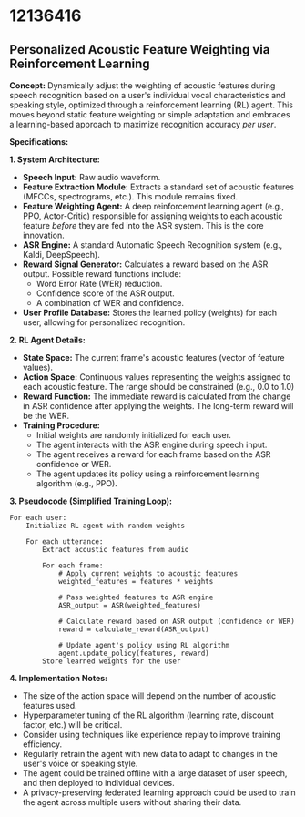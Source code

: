 # 12136416

## Personalized Acoustic Feature Weighting via Reinforcement Learning

**Concept:** Dynamically adjust the weighting of acoustic features during speech recognition based on a user's individual vocal characteristics and speaking style, optimized through a reinforcement learning (RL) agent. This moves beyond static feature weighting or simple adaptation and embraces a learning-based approach to maximize recognition accuracy *per user*.

**Specifications:**

**1. System Architecture:**

*   **Speech Input:** Raw audio waveform.
*   **Feature Extraction Module:** Extracts a standard set of acoustic features (MFCCs, spectrograms, etc.). This module remains fixed.
*   **Feature Weighting Agent:** A deep reinforcement learning agent (e.g., PPO, Actor-Critic) responsible for assigning weights to each acoustic feature *before* they are fed into the ASR system. This is the core innovation.
*   **ASR Engine:** A standard Automatic Speech Recognition system (e.g., Kaldi, DeepSpeech).
*   **Reward Signal Generator:** Calculates a reward based on the ASR output.  Possible reward functions include:
    *   Word Error Rate (WER) reduction.
    *   Confidence score of the ASR output.
    *   A combination of WER and confidence.
*   **User Profile Database:** Stores the learned policy (weights) for each user, allowing for personalized recognition.

**2.  RL Agent Details:**

*   **State Space:** The current frame's acoustic features (vector of feature values).
*   **Action Space:** Continuous values representing the weights assigned to each acoustic feature. The range should be constrained (e.g., 0.0 to 1.0)
*   **Reward Function:**  The immediate reward is calculated from the change in ASR confidence after applying the weights. The long-term reward will be the WER.
*   **Training Procedure:**
    *   Initial weights are randomly initialized for each user.
    *   The agent interacts with the ASR engine during speech input.
    *   The agent receives a reward for each frame based on the ASR confidence or WER.
    *   The agent updates its policy using a reinforcement learning algorithm (e.g., PPO).

**3.  Pseudocode (Simplified Training Loop):**

```
For each user:
    Initialize RL agent with random weights

    For each utterance:
        Extract acoustic features from audio

        For each frame:
            # Apply current weights to acoustic features
            weighted_features = features * weights

            # Pass weighted features to ASR engine
            ASR_output = ASR(weighted_features)

            # Calculate reward based on ASR output (confidence or WER)
            reward = calculate_reward(ASR_output)

            # Update agent's policy using RL algorithm
            agent.update_policy(features, reward)
        Store learned weights for the user
```

**4.  Implementation Notes:**

*   The size of the action space will depend on the number of acoustic features used.
*   Hyperparameter tuning of the RL algorithm (learning rate, discount factor, etc.) will be critical.
*   Consider using techniques like experience replay to improve training efficiency.
*   Regularly retrain the agent with new data to adapt to changes in the user's voice or speaking style.
*   The agent could be trained offline with a large dataset of user speech, and then deployed to individual devices.
*   A privacy-preserving federated learning approach could be used to train the agent across multiple users without sharing their data.